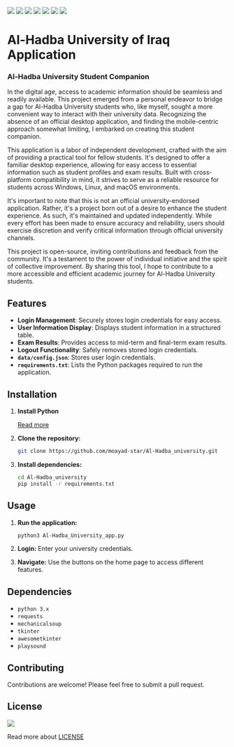 <img src="https://img.shields.io/badge/Language-python_3.x-crimson"> <img src="https://img.shields.io/badge/version-1.0-blue"> <img src="https://img.shields.io/badge/license-GPLv3-red"> <img src="https://img.shields.io/badge/Source-open-blue"> <img src="https://img.shields.io/badge/platform-linux-ffb703"> <img src="https://img.shields.io/badge/platform-windows-success"> <img src="https://img.shields.io/badge/platform-macOS-silver">


# Al-Hadba University of Iraq Application

### Al-Hadba University Student Companion

In the digital age, access to academic information should be seamless and readily available. This project emerged from a personal endeavor to bridge a gap for Al-Hadba University students who, like myself, sought a more convenient way to interact with their university data. Recognizing the absence of an official desktop application, and finding the mobile-centric approach somewhat limiting, I embarked on creating this student companion.

This application is a labor of independent development, crafted with the aim of providing a practical tool for fellow students. It's designed to offer a familiar desktop experience, allowing for easy access to essential information such as student profiles and exam results. Built with cross-platform compatibility in mind, it strives to serve as a reliable resource for students across Windows, Linux, and macOS environments.

It's important to note that this is not an official university-endorsed application. Rather, it's a project born out of a desire to enhance the student experience. As such, it's maintained and updated independently. While every effort has been made to ensure accuracy and reliability, users should exercise discretion and verify critical information through official university channels.

This project is open-source, inviting contributions and feedback from the community. It's a testament to the power of individual initiative and the spirit of collective improvement. By sharing this tool, I hope to contribute to a more accessible and efficient academic journey for Al-Hadba University students.

## Features

* **Login Management**: Securely stores login credentials for easy access.
* **User Information Display**: Displays student information in a structured table.
* **Exam Results**: Provides access to mid-term and final-term exam results.
* **Logout Functionality**: Safely removes stored login credentials.
* **`data/config.json`**: Stores user login credentials.
* **`requirements.txt`**: Lists the Python packages required to run the application.

## Installation

1. **Install Python**

   [Read more](https://www.python.org/)

3.  **Clone the repository:**

    ```bash
    git clone https://github.com/moayad-star/Al-Hadba_university.git
    ```

4.  **Install dependencies:**

    ```bash
    cd Al-Hadba_university
    pip install -r requirements.txt
    ```

## Usage

1.  **Run the application:**

    ```bash
    python3 Al-Hadba_University_app.py
    ```

2.  **Login:** Enter your university credentials.
3.  **Navigate:** Use the buttons on the home page to access different features.

## Dependencies

* `python 3.x`
* `requests`
* `mechanicalsoup`
* `tkinter`
* `awesometkinter`
* `playsound`

## Contributing

Contributions are welcome! Please feel free to submit a pull request.

## License

<img src="https://www.gnu.org/graphics/gplv3-127x51.png">

Read more about [LICENSE](LICENSE)
